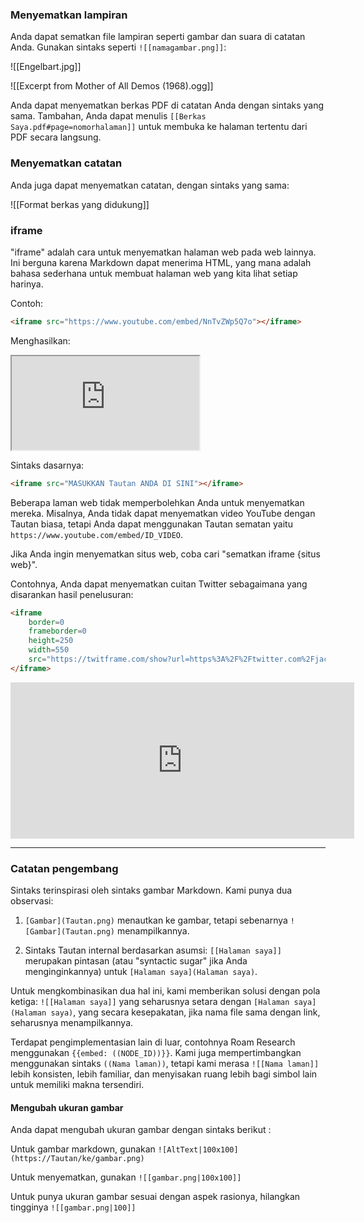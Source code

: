 ### Menyematkan lampiran

Anda dapat sematkan file lampiran seperti gambar dan suara di catatan Anda. Gunakan sintaks seperti `![[namagambar.png]]`:

![[Engelbart.jpg]]

![[Excerpt from Mother of All Demos (1968).ogg]]

Anda dapat menyematkan berkas PDF di catatan Anda dengan sintaks yang sama. Tambahan, Anda dapat menulis `[[Berkas Saya.pdf#page=nomorhalaman]]` untuk membuka ke halaman tertentu dari PDF secara langsung.

### Menyematkan catatan

Anda juga dapat menyematkan catatan, dengan sintaks yang sama:

![[Format berkas yang didukung]]

### iframe

"iframe" adalah cara untuk menyematkan halaman web pada web lainnya. Ini berguna karena Markdown dapat menerima HTML, yang mana adalah bahasa sederhana untuk membuat halaman web yang kita lihat setiap harinya.

Contoh:

```html
<iframe src="https://www.youtube.com/embed/NnTvZWp5Q7o"></iframe>
```

Menghasilkan:

<iframe src="https://www.youtube.com/embed/NnTvZWp5Q7o"></iframe>

Sintaks dasarnya:

```html
<iframe src="MASUKKAN Tautan ANDA DI SINI"></iframe>
```

Beberapa laman web tidak memperbolehkan Anda untuk menyematkan mereka. Misalnya, Anda tidak dapat menyematkan video YouTube dengan Tautan biasa, tetapi Anda dapat menggunakan Tautan sematan yaitu  `https://www.youtube.com/embed/ID_VIDEO`.

Jika Anda ingin menyematkan situs web, coba cari "sematkan iframe {situs web}".

Contohnya, Anda dapat menyematkan cuitan Twitter sebagaimana yang disarankan hasil penelusuran:

```html
<iframe
	border=0
	frameborder=0
	height=250
	width=550  
	src="https://twitframe.com/show?url=https%3A%2F%2Ftwitter.com%2Fjack%2Fstatus%2F20">
</iframe>
```

<iframe border=0 frameborder=0 height=250 width=550  
 src="https://twitframe.com/show?url=https%3A%2F%2Ftwitter.com%2Fjack%2Fstatus%2F20"></iframe>

---

### Catatan pengembang

Sintaks terinspirasi oleh sintaks gambar Markdown. Kami punya dua observasi:

 1. `[Gambar](Tautan.png)` menautkan ke gambar, tetapi sebenarnya `![Gambar](Tautan.png)` menampilkannya.

 2. Sintaks Tautan internal berdasarkan asumsi: `[[Halaman saya]]` merupakan pintasan (atau "syntactic sugar" jika Anda menginginkannya) untuk `[Halaman saya](Halaman saya)`.

Untuk mengkombinasikan dua hal ini, kami memberikan solusi dengan pola ketiga: `![[Halaman saya]]` yang seharusnya setara dengan `[Halaman saya](Halaman saya)`, yang secara kesepakatan, jika nama file sama dengan link, seharusnya menampilkannya.

Terdapat pengimplementasian lain di luar, contohnya Roam Research menggunakan `{{embed: ((NODE_ID))}}`. Kami juga mempertimbangkan menggunakan sintaks `((Nama laman))`, tetapi kami merasa `![[Nama laman]]` lebih konsisten, lebih familiar, dan menyisakan ruang lebih bagi simbol lain untuk memiliki makna tersendiri.

#### Mengubah ukuran gambar
Anda dapat mengubah ukuran gambar dengan sintaks berikut :

Untuk gambar markdown, gunakan `![AltText|100x100](https://Tautan/ke/gambar.png)`

Untuk menyematkan, gunakan `![[gambar.png|100x100]]`

Untuk punya ukuran gambar sesuai dengan aspek rasionya, hilangkan tingginya `![[gambar.png|100]]`
